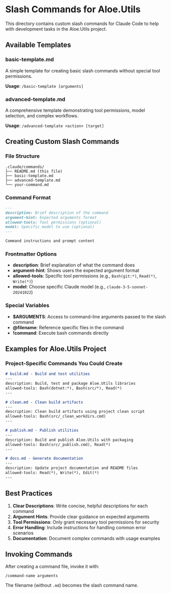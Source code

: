 # Slash Commands for Aloe.Utils

This directory contains custom slash commands for Claude Code to help with development tasks in the Aloe.Utils project.

## Available Templates

### basic-template.md
A simple template for creating basic slash commands without special tool permissions.

**Usage**: `/basic-template [arguments]`

### advanced-template.md  
A comprehensive template demonstrating tool permissions, model selection, and complex workflows.

**Usage**: `/advanced-template <action> [target]`

## Creating Custom Slash Commands

### File Structure
```
.claude/commands/
├── README.md (this file)
├── basic-template.md
├── advanced-template.md
└── your-command.md
```

### Command Format
```markdown
---
description: Brief description of the command
argument-hint: Expected arguments format
allowed-tools: Tool permissions (optional)
model: Specific model to use (optional)
---

Command instructions and prompt content
```

### Frontmatter Options

- **description**: Brief explanation of what the command does
- **argument-hint**: Shows users the expected argument format
- **allowed-tools**: Specific tool permissions (e.g., `Bash(git:*)`, `Read(*)`, `Write(*)`)
- **model**: Choose specific Claude model (e.g., `claude-3-5-sonnet-20241022`)

### Special Variables

- **$ARGUMENTS**: Access to command-line arguments passed to the slash command
- **@filename**: Reference specific files in the command
- **!command**: Execute bash commands directly

## Examples for Aloe.Utils Project

### Project-Specific Commands You Could Create

```markdown
# build.md - Build and test utilities
---
description: Build, test and package Aloe.Utils libraries
allowed-tools: Bash(dotnet:*), Bash(src/*), Read(*)
---

# clean.md - Clean build artifacts
---  
description: Clean build artifacts using project clean script
allowed-tools: Bash(src/_clean_workdirs.cmd)
---

# publish.md - Publish utilities
---
description: Build and publish Aloe.Utils with packaging
allowed-tools: Bash(src/_publish.cmd), Read(*)
---

# docs.md - Generate documentation
---
description: Update project documentation and README files
allowed-tools: Read(*), Write(*), Edit(*)
---
```

## Best Practices

1. **Clear Descriptions**: Write concise, helpful descriptions for each command
2. **Argument Hints**: Provide clear guidance on expected arguments
3. **Tool Permissions**: Only grant necessary tool permissions for security
4. **Error Handling**: Include instructions for handling common error scenarios
5. **Documentation**: Document complex commands with usage examples

## Invoking Commands

After creating a command file, invoke it with:
```
/command-name arguments
```

The filename (without `.md`) becomes the slash command name.